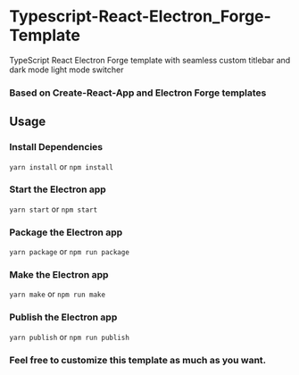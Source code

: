 # Typescript-React-Electron_Forge-Template

TypeScript React Electron Forge template with seamless custom titlebar and dark mode light mode switcher

### Based on Create-React-App and Electron Forge templates

## Usage

### Install Dependencies
`yarn install`
or
`npm install`

### Start the Electron app
`yarn start`
or
`npm start`

### Package the Electron app
`yarn package`
or
`npm run package`

### Make the Electron app
`yarn make`
or
`npm run make`

### Publish the Electron app
`yarn publish`
or
`npm run publish`

### Feel free to customize this template as much as you want.
